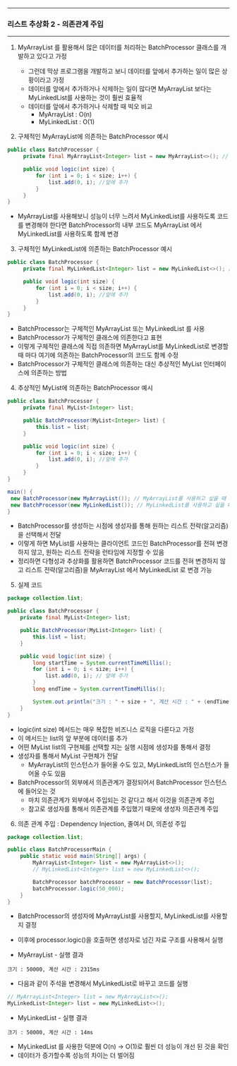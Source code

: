-----
### 리스트 추상화 2 - 의존관계 주입
-----
1. MyArrayList 를 활용해서 많은 데이터를 처리하는 BatchProcessor 클래스를 개발하고 있다고 가정
    - 그런데 막상 프로그램을 개발하고 보니 데이터를 앞에서 추가하는 일이 많은 상황이라고 가정
    - 데이터를 앞에서 추가하거나 삭제하는 일이 많다면 MyArrayList 보다는 MyLinkedList를 사용하는 것이 훨씬 효율적
    - 데이터를 앞에서 추가하거나 삭제할 때 빅오 비교
      + MyArrayList : O(n)
      + MyLinkedList : O(1)

2. 구체적인 MyArrayList에 의존하는 BatchProcessor 예시
```java
public class BatchProcessor {
     private final MyArrayList<Integer> list = new MyArrayList<>(); // 코드 변경

     public void logic(int size) {
         for (int i = 0; i < size; i++) {
             list.add(0, i); //앞에 추가
         }
     }
}
```
  - MyArrayList를 사용해보니 성능이 너무 느려서 MyLinkedList를 사용하도록 코드를 변경해야 한다면 BatchProcessor의 내부 코드도 MyArrayList 에서 MyLinkedList를 사용하도록 함께 변경

3. 구체적인 MyLinkedList에 의존하는 BatchProcessor 예시
```java
public class BatchProcessor {
     private final MyLinkedList<Integer> list = new MyLinkedList<>(); // 코드 변경

     public void logic(int size) {
         for (int i = 0; i < size; i++) {
             list.add(0, i); //앞에 추가
         }
     }
}
```
  - BatchProcessor는 구체적인 MyArrayList 또는 MyLinkedList 를 사용
  - BatchProcessor가 구체적인 클래스에 의존한다고 표현
  - 이렇게 구체적인 클래스에 직접 의존하면 MyArrayList를 MyLinkedList로 변경할 때 마다 여기에 의존하는 BatchProcessor의 코드도 함께 수정
  - BatchProcessor가 구체적인 클래스에 의존하는 대신 추상적인 MyList 인터페이스에 의존하는 방법

4. 추상적인 MyList에 의존하는 BatchProcessor 예시
```java
public class BatchProcessor {
     private final MyList<Integer> list;

     public BatchProcessor(MyList<Integer> list) {
         this.list = list;
     }

     public void logic(int size) {
         for (int i = 0; i < size; i++) {
             list.add(0, i); //앞에 추가
         }
     }
}
```
```java
main() {
 new BatchProcessor(new MyArrayList()); // MyArrayList를 사용하고 싶을 때
 new BatchProcessor(new MyLinkedList()); // MyLinkedList를 사용하고 싶을 때
}
```

  - BatchProcessor를 생성하는 시점에 생성자를 통해 원하는 리스트 전략(알고리즘)을 선택해서 전달
  - 이렇게 하면 MyList를 사용하는 클라이언트 코드인 BatchProcessor를 전혀 변경하지 않고, 원하는 리스트 전략을 런타임에 지정할 수 있음
  - 정리하면 다형성과 추상화를 활용하면 BatchProcessor 코드를 전혀 변경하지 않고 리스트 전략(알고리즘)을 MyArrayList 에서 MyLinkedList 로 변경 가능

5. 실제 코드
```java
package collection.list;

public class BatchProcessor {
    private final MyList<Integer> list;

    public BatchProcessor(MyList<Integer> list) {
        this.list = list;
    }

    public void logic(int size) {
        long startTime = System.currentTimeMillis();
        for (int i = 0; i < size; i++) {
            list.add(0, i); // 앞에 추가
        }
        long endTime = System.currentTimeMillis();

        System.out.println("크기 : " + size + ", 계산 시간 : " + (endTime - startTime) + "ms");
    }
}
```
  - logic(int size) 메서드는 매우 복잡한 비즈니스 로직을 다룬다고 가정
  - 이 메서드는 list의 앞 부분에 데이터를 추가
  - 어떤 MyList list의 구현체를 선택할 지는 실행 시점에 생성자를 통해서 결정
  - 생성자를 통해서 MyList 구현체가 전달
    + MyArrayList의 인스턴스가 들어올 수도 있고, MyLinkedList의 인스턴스가 들어올 수도 있음
  - BatchProcessor의 외부에서 의존관계가 결정되어서 BatchProcessor 인스턴스에 들어오는 것
    + 마치 의존관계가 외부에서 주입되는 것 같다고 해서 이것을 의존관계 주입
    + 참고로 생성자를 통해서 의존관계를 주입했기 때문에 생성자 의존관계 주입

6. 의존 관계 주입 : Dependency Injection, 줄여서 DI, 의존성 주입
```java
package collection.list;

public class BatchProcessorMain {
    public static void main(String[] args) {
        MyArrayList<Integer> list = new MyArrayList<>();
        // MyLinkedList<Integer> list = new MyLinkedList<>();

        BatchProcessor batchProcessor = new BatchProcessor(list);
        batchProcessor.logic(50_000);
    }
}
```
  - BatchProcessor의 생성자에 MyArrayList를 사용할지, MyLinkedList를 사용할지 결정
  - 이후에 processor.logic()을 호출하면 생성자로 넘긴 자료 구조를 사용해서 실행

  - MyArrayList - 실행 결과
```
크기 : 50000, 계산 시간 : 2315ms
```
  - 다음과 같이 주석을 변경해서 MyLinkedList로 바꾸고 코드를 실행
```java
// MyArrayList<Integer> list = new MyArrayList<>();
MyLinkedList<Integer> list = new MyLinkedList<>();
```
  - MyLinkedList - 실행 결과
```
크기 : 50000, 계산 시간 : 14ms
```
  - MyLinkedList 를 사용한 덕분에 O(n) → O(1)로 훨씬 더 성능이 개선 된 것을 확인
  - 데이터가 증가할수록 성능의 차이는 더 벌어짐
